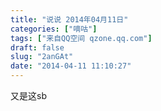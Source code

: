 ```yaml
---
title: "说说 2014年04月11日"
categories: ["嘀咕"]
tags: ["来自QQ空间 qzone.qq.com"]
draft: false
slug: "2anGAt"
date: "2014-04-11 11:10:27"
---
```


又是这sb 
